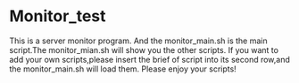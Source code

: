 # Monitor_test
This is a server monitor program.
And the monitor_main.sh is the main script.The monitor_mian.sh will show you the other scripts. 
If you want to add your own scripts,please insert the brief of script into its second row,and the monitor_main.sh will load them.
Please enjoy your scripts!
